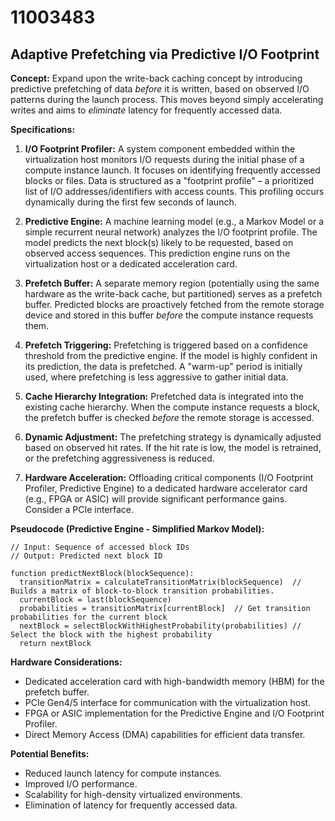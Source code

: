 # 11003483

## Adaptive Prefetching via Predictive I/O Footprint

**Concept:** Expand upon the write-back caching concept by introducing predictive prefetching of data *before* it is written, based on observed I/O patterns during the launch process. This moves beyond simply accelerating writes and aims to *eliminate* latency for frequently accessed data.

**Specifications:**

1.  **I/O Footprint Profiler:** A system component embedded within the virtualization host monitors I/O requests during the initial phase of a compute instance launch. It focuses on identifying frequently accessed blocks or files. Data is structured as a "footprint profile" – a prioritized list of I/O addresses/identifiers with access counts. This profiling occurs dynamically during the first few seconds of launch.

2.  **Predictive Engine:**  A machine learning model (e.g., a Markov Model or a simple recurrent neural network) analyzes the I/O footprint profile. The model predicts the next block(s) likely to be requested, based on observed access sequences. This prediction engine runs on the virtualization host or a dedicated acceleration card.

3.  **Prefetch Buffer:** A separate memory region (potentially using the same hardware as the write-back cache, but partitioned) serves as a prefetch buffer. Predicted blocks are proactively fetched from the remote storage device and stored in this buffer *before* the compute instance requests them.

4.  **Prefetch Triggering:** Prefetching is triggered based on a confidence threshold from the predictive engine. If the model is highly confident in its prediction, the data is prefetched.  A "warm-up" period is initially used, where prefetching is less aggressive to gather initial data.

5.  **Cache Hierarchy Integration:** Prefetched data is integrated into the existing cache hierarchy. When the compute instance requests a block, the prefetch buffer is checked *before* the remote storage is accessed.

6.  **Dynamic Adjustment:** The prefetching strategy is dynamically adjusted based on observed hit rates. If the hit rate is low, the model is retrained, or the prefetching aggressiveness is reduced.

7.  **Hardware Acceleration:**  Offloading critical components (I/O Footprint Profiler, Predictive Engine) to a dedicated hardware accelerator card (e.g., FPGA or ASIC) will provide significant performance gains.  Consider a PCIe interface.

**Pseudocode (Predictive Engine - Simplified Markov Model):**

```
// Input: Sequence of accessed block IDs
// Output: Predicted next block ID

function predictNextBlock(blockSequence):
  transitionMatrix = calculateTransitionMatrix(blockSequence)  // Builds a matrix of block-to-block transition probabilities.
  currentBlock = last(blockSequence)
  probabilities = transitionMatrix[currentBlock]  // Get transition probabilities for the current block
  nextBlock = selectBlockWithHighestProbability(probabilities) // Select the block with the highest probability
  return nextBlock
```

**Hardware Considerations:**

*   Dedicated acceleration card with high-bandwidth memory (HBM) for the prefetch buffer.
*   PCIe Gen4/5 interface for communication with the virtualization host.
*   FPGA or ASIC implementation for the Predictive Engine and I/O Footprint Profiler.
*   Direct Memory Access (DMA) capabilities for efficient data transfer.

**Potential Benefits:**

*   Reduced launch latency for compute instances.
*   Improved I/O performance.
*   Scalability for high-density virtualized environments.
*   Elimination of latency for frequently accessed data.